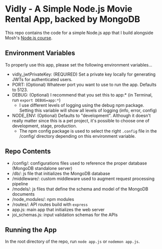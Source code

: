 # Vidly - A Simple Node.js Movie Rental App, backed by MongoDB

This repo contains the code for a simple Node.js app that I build alongside Mosh's [Node.js course](https://codewithmosh.com/p/the-complete-node-js-course).

## Environment Variables
To properly use this app, please set the following environment variables...
- vidly_jwtPrivateKey: (REQUIRED) Set a private key locally for generating JWTs for authenticated users. 
- PORT: (Optional) Whatever port you want to use to run the app. Defaults to 5123.
- DEBUG: (Optional) I recommend that you set this to app:* (in Terminal, run `export DEBUG=app:*`)
    - I use different levels of logging using the debug npm package. Setting this variable will show all levels of logging (info, error, config)
- NODE_ENV: (Optional) Defaults to "development". Although it doesn't really matter since this is a pet project, it's possible to choose one of development, stage, production.
    - The npm config package is used to select the right `.config` file in the /config/ directory depending on this environment variable.

## Repo Contents
- /config/: configurations files used to reference the proper database (MongoDB standalone server)
- /db/: js file that initializes the MongoDB database
- /middleware/: custom middleware used to augment request processing pipeline
- /models/: js files that define the schema and model of the MongoDB documents
- /node_modules/: npm modules
- /routes/: API routes build with `express`
- app.js: main app that initializes the web server
- joi_schemas.js: input validation schemas for the APIs

## Running the App
In the root directory of the repo, run `node app.js` or `nodemon app.js`.